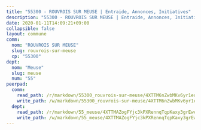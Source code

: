 ```yaml
---
title: "55300 - ROUVROIS SUR MEUSE | Entraide, Annonces, Initiatives"
description: "55300 - ROUVROIS SUR MEUSE | Entraide, Annonces, Initiatives"
date: 2020-01-11T14:09:21+09:00
collapsible: false
layout: commune
comm:
  nom: "ROUVROIS SUR MEUSE"
  slug: rouvrois-sur-meuse
  cp: "55300"
dept:
  nom: "Meuse"
  slug: meuse
  num: "55"
peerpad:
  comm:
    read_path: /r/markdown/55300_rouvrois-sur-meuse/4XTTM6nZwbMKv6yr1eu28fMnU8DBZ6KoES81g12gemRorr6n6
    write_path: /w/markdown/55300_rouvrois-sur-meuse/4XTTM6nZwbMKv6yr1eu28fMnU8DBZ6KoES81g12gemRorr6n6-K3TgTuZqQaEGYdNDZ8uaCzHVumFbAfq93MpsER3gJkUpUT5yxsrNS6jHQjpkp43Ev9J4e5RcM13dxZpY5e5yRwhWZRf8ipbMd2qUgSB5uqeiYZSAmSM471JEuKA3PZAadWN1RYbt
  dept:
    read_path: /r/markdown/55_meuse/4XTTMAZogFYjc3kPXRennqTqpKaxy3grEwemFqg29rwkrPVit
    write_path: /w/markdown/55_meuse/4XTTMAZogFYjc3kPXRennqTqpKaxy3grEwemFqg29rwkrPVit-K3TgUKFK4U3KduRmUzLc9vHoSRQG77sF2Wbs3cyWXobZcgb6TfASJcGDPror5ZZanBF6Mpjeq1Ushd16Pu9ha9F7F38qzhQqES3b79Xt7LuU1tzmWNED66pWnroExmsHxWtFur2G
---
```


